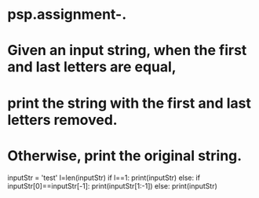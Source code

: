 # psp.assignment-.
# Given an input string, when the first and last letters are equal, 
# print the string with the first and last letters removed. 
# Otherwise, print the original string.

inputStr = 'test' 
l=len(inputStr)
if l==1:
   print(inputStr)
else:
   if inputStr[0]==inputStr[-1]:
      print(inputStr[1:-1])
   else:
      print(inputStr)
